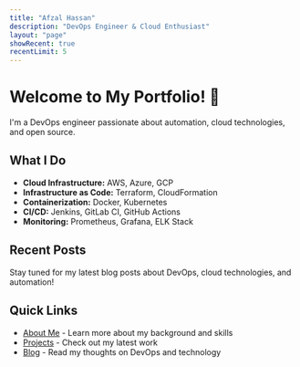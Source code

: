 ```yaml
---
title: "Afzal Hassan"
description: "DevOps Engineer & Cloud Enthusiast"
layout: "page"
showRecent: true
recentLimit: 5
---
```


# Welcome to My Portfolio! 🚀

I'm a DevOps engineer passionate about automation, cloud technologies, and open source.

## What I Do

- **Cloud Infrastructure:** AWS, Azure, GCP
- **Infrastructure as Code:** Terraform, CloudFormation
- **Containerization:** Docker, Kubernetes
- **CI/CD:** Jenkins, GitLab CI, GitHub Actions
- **Monitoring:** Prometheus, Grafana, ELK Stack

## Recent Posts

Stay tuned for my latest blog posts about DevOps, cloud technologies, and automation!

## Quick Links

- [About Me](/about/) - Learn more about my background and skills
- [Projects](/projects/) - Check out my latest work
- [Blog](/blogs/) - Read my thoughts on DevOps and technology